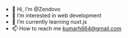 - 👋 Hi, I’m @Zendovo
- 👀 I’m interested in web development
- 🌱 I’m currently learning nuxt.js
- 📫 How to reach me kumarh664@gmail.com

<!---
Zendovo/Zendovo is a ✨ special ✨ repository because its `README.md` (this file) appears on your GitHub profile.
You can click the Preview link to take a look at your changes.
--->
